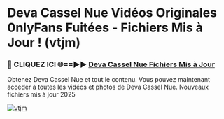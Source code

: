 # Deva Cassel Nue Vidéos Originales 0nlyFans Fuitées - Fichiers Mis à Jour ! (vtjm)

<h3>🔴 CLIQUEZ ICI 🌐==►► <a href="https://tinyurl.com/2pmr4ezf" rel="nofollow">Deva Cassel Nue Fichiers Mis à Jour</a></h3>

Obtenez Deva Cassel Nue et tout le contenu. Vous pouvez maintenant accéder à toutes les vidéos et photos de Deva Cassel Nue. Nouveaux fichiers mis à jour 2025

[![vtjm](https://i.imgur.com/6SNvagu.gif)](https://tinyurl.com/2pmr4ezf)
